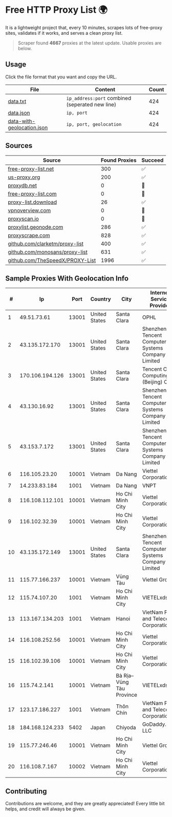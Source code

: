 
# Free HTTP Proxy List 🌍

It is a lightweight project that, every 10 minutes, scrapes lots of free-proxy sites, validates if it works, and serves a clean proxy list.


> Scraper found **4667** proxies at the latest update. Usable proxies are below.

## Usage

Click the file format that you want and copy the URL.


|File|Content|Count|
|----|-------|-----|
|[data.txt](https://raw.githubusercontent.com/themiralay/Proxy-List-World/master/data.txt)|`ip_address:port` combined (seperated new line)|424|
|[data.json](https://raw.githubusercontent.com/themiralay/Proxy-List-World/master/data.json)|`ip, port`|424|
|[data-with-geolocation.json](https://raw.githubusercontent.com/themiralay/Proxy-List-World/master/data-with-geolocation.json)|`ip, port, geolocation`|424|

## Sources

|Source|Found Proxies|Succeed|
|------|-------------|-------|
|[free-proxy-list.net](https://free-proxy-list.net)|300|✅|
|[us-proxy.org](https://www.us-proxy.org)|200|✅|
|[proxydb.net](http://proxydb.net)|0|🚫|
|[free-proxy-list.com](https://free-proxy-list.com/?page=&port=&type%5B%5D=http&type%5B%5D=https&up_time=0&search=Search)|0|🚫|
|[proxy-list.download](https://www.proxy-list.download/HTTP)|26|✅|
|[vpnoverview.com](https://vpnoverview.com/privacy/anonymous-browsing/free-proxy-servers)|0|🚫|
|[proxyscan.io](https://www.proxyscan.io)|0|🚫|
|[proxylist.geonode.com](https://proxylist.geonode.com/api/proxy-list?limit=300&page=1&sort_by=lastChecked&sort_type=desc&protocols=http,https)|286|✅|
|[proxyscrape.com](https://api.proxyscrape.com/v2/?request=displayproxies&protocol=http&timeout=10000&country=all&ssl=all&anonymity=all)|828|✅|
|[github.com/clarketm/proxy-list](https://raw.githubusercontent.com/clarketm/proxy-list/master/proxy-list-raw.txt)|400|✅|
|[github.com/monosans/proxy-list](https://raw.githubusercontent.com/monosans/proxy-list/main/proxies/http.txt)|631|✅|
|[github.com/TheSpeedX/PROXY-List](https://raw.githubusercontent.com/TheSpeedX/PROXY-List/master/http.txt)|1996|✅|


## Sample Proxies With Geolocation Info

|#|Ip|Port|Country|City|Internet Service Provider|
|-|--|----|-------|----|-------------------------|
|1|49.51.73.61|13001|United States|Santa Clara|OPHL|
|2|43.135.172.170|13001|United States|Santa Clara|Shenzhen Tencent Computer Systems Company Limited|
|3|170.106.194.126|13001|United States|Santa Clara|Tencent Cloud Computing (Beijing) Co|
|4|43.130.16.92|13001|United States|Santa Clara|Shenzhen Tencent Computer Systems Company Limited|
|5|43.153.7.172|13001|United States|Santa Clara|Shenzhen Tencent Computer Systems Company Limited|
|6|116.105.23.20|10001|Vietnam|Da Nang|Viettel Corporation|
|7|14.233.83.184|1001|Vietnam|Da Nang|VNPT|
|8|116.108.112.101|10001|Vietnam|Ho Chi Minh City|Viettel Corporation|
|9|116.102.32.39|10001|Vietnam|Ho Chi Minh City|Viettel Corporation|
|10|43.135.172.149|13001|United States|Santa Clara|Shenzhen Tencent Computer Systems Company Limited|
|11|115.77.166.237|10001|Vietnam|Vũng Tàu|Viettel Group|
|12|115.74.107.20|1001|Vietnam|Ho Chi Minh City|VIETELxdsl|
|13|113.167.134.203|1001|Vietnam|Hanoi|VietNam Post and Telecom Corporation|
|14|116.108.252.56|10001|Vietnam|Ho Chi Minh City|Viettel Corporation|
|15|116.102.39.106|10001|Vietnam|Ho Chi Minh City|Viettel Corporation|
|16|115.74.2.141|10001|Vietnam|Bà Rịa–Vũng Tàu Province|VIETELxdsl|
|17|123.17.186.227|1001|Vietnam|Thôn Chín|VietNam Post and Telecom Corporation|
|18|184.168.124.233|5402|Japan|Chiyoda|GoDaddy.com, LLC|
|19|115.77.246.46|10001|Vietnam|Ho Chi Minh City|Viettel Group|
|20|116.108.7.167|10002|Vietnam|Ho Chi Minh City|Viettel Corporation|



## Contributing

Contributions are welcome, and they are greatly appreciated! Every
little bit helps, and credit will always be given.

